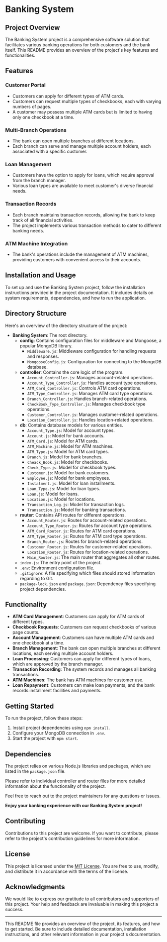 # Banking System
## Project Overview

The Banking System project is a comprehensive software solution that facilitates various banking operations for both customers and the bank itself. This README provides an overview of the project's key features and functionalities.

## Features

### Customer Portal

- Customers can apply for different types of ATM cards.
- Customers can request multiple types of checkbooks, each with varying numbers of pages.
- A customer may possess multiple ATM cards but is limited to having only one checkbook at a time.

### Multi-Branch Operations

- The bank can open multiple branches at different locations.
- Each branch can serve and manage multiple account holders, each associated with a specific customer.

### Loan Management

- Customers have the option to apply for loans, which require approval from the branch manager.
- Various loan types are available to meet customer's diverse financial needs.

### Transaction Records

- Each branch maintains transaction records, allowing the bank to keep track of all financial activities.
- The project implements various transaction methods to cater to different banking needs.

### ATM Machine Integration

- The bank's operations include the management of ATM machines, providing customers with convenient access to their accounts.

## Installation and Usage

To set up and use the Banking System project, follow the installation instructions provided in the project documentation. It includes details on system requirements, dependencies, and how to run the application.

## Directory Structure
Here's an overview of the directory structure of the project:

- **Banking System**: The root directory.
  - **config**: Contains configuration files for middleware and Mongoose, a popular MongoDB library.
    - `Middleware.js`: Middleware configuration for handling requests and responses.
    - `MongooseConfig.js`: Configuration for connecting to the MongoDB database.
  - **controller**: Contains the core logic of the program.
    - `Account_Controller.js`: Manages account-related operations.
    - `Account_Type_Controller.js`: Handles account type operations.
    - `ATM_Card_Controller.js`: Controls ATM card operations.
    - `ATM_Type_Controller.js`: Manages ATM card type operations.
    - `Branch_Controller.js`: Handles branch-related operations.
    - `CheckBook_Type_Controller.js`: Manages checkbook type operations.
    - `Customer_Controller.js`: Manages customer-related operations.
    - `Location_Controller.js`: Handles location-related operations.
  - **db**: Contains database models for various entities.
    - `Account_Type.js`: Model for account types.
    - `Account.js`: Model for bank accounts.
    - `ATM_Card.js`: Model for ATM cards.
    - `ATM_Machine.js`: Model for ATM machines.
    - `ATM_Type.js`: Model for ATM card types.
    - `Branch.js`: Model for bank branches.
    - `Cheack_Book.js`: Model for checkbooks.
    - `Check_Type.js`: Model for checkbook types.
    - `Customer.js`: Model for bank customers.
    - `Employee.js`: Model for bank employees.
    - `Instalment.js`: Model for loan installments.
    - `Loan_Type.js`: Model for loan types.
    - `Loan.js`: Model for loans.
    - `Location.js`: Model for locations.
    - `Transaction_Log.js`: Model for transaction logs.
    - `Transaction.js`: Model for banking transactions.
  - **router**: Contains API routes for different operations.
    - `Account_Router.js`: Routes for account-related operations.
    - `Account_Type_Router.js`: Routes for account type operations.
    - `ATM_Card_Router.js`: Routes for ATM card operations.
    - `ATM_Type_Router.js`: Routes for ATM card type operations.
    - `Branch_Router.js`: Routes for branch-related operations.
    - `Customer_Router.js`: Routes for customer-related operations.
    - `Location_Router.js`: Routes for location-related operations.
    - `Main_Router.js`: The main router that aggregates all other routes.
  - `index.js`: The entry point of the project.
  - `.env`: Environment configuration file.
  - `.gitignore`: A file specifying which files should stored information regarding to Git.
  - `package-lock.json` and `package.json`: Dependency files specifying project dependencies.

## Functionality
- **ATM Card Management**: Customers can apply for ATM cards of different types.
- **Checkbook Requests**: Customers can request checkbooks of various page counts.
- **Account Management**: Customers can have multiple ATM cards and one checkbook at a time.
- **Branch Management**: The bank can open multiple branches at different locations, each serving multiple account holders.
- **Loan Processing**: Customers can apply for different types of loans, which are approved by the branch manager.
- **Transaction Recording**: The system records and manages all banking transactions.
- **ATM Machines**: The bank has ATM machines for customer use.
- **Loan Repayment**: Customers can make loan payments, and the bank records installment facilities and payments.

## Getting Started
To run the project, follow these steps:

1. Install project dependencies using `npm install`.
2. Configure your MongoDB connection in `.env`.
3. Start the project with `npm start`.

## Dependencies
The project relies on various Node.js libraries and packages, which are listed in the `package.json` file.

Please refer to individual controller and router files for more detailed information about the functionality of the project.

Feel free to reach out to the project maintainers for any questions or issues.

**Enjoy your banking experience with our Banking System project!**

## Contributing

Contributions to this project are welcome. If you want to contribute, please refer to the project's contribution guidelines for more information.

## License

This project is licensed under the [MIT License](LICENSE). You are free to use, modify, and distribute it in accordance with the terms of the license.

## Acknowledgments

We would like to express our gratitude to all contributors and supporters of this project. Your help and feedback are invaluable in making this project a success.

---

This README file provides an overview of the project, its features, and how to get started. Be sure to include detailed documentation, installation instructions, and other relevant information in your project's documentation.
